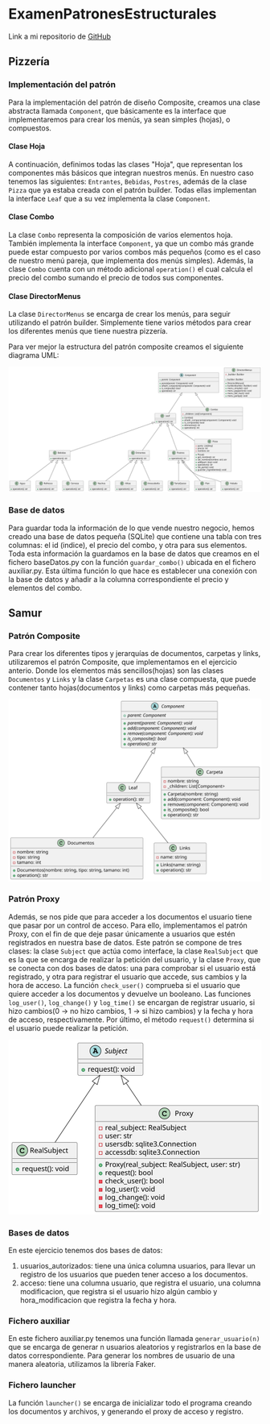# ExamenPatronesEstructurales

Link a mi repositorio de [GitHub](https://github.com/pelahumi/ExamenPatronesEstructurales)

## Pizzería

### Implementación del patrón
Para la implementación del patrón de diseño Composite, creamos una clase abstracta llamada ```Component```, que básicamente es la interface que implementaremos para crear los menús, ya sean simples (hojas), o compuestos.

#### Clase Hoja
A continuación, definimos todas las clases "Hoja", que representan los componentes más básicos que integran nuestros menús. En nuestro caso tenemos las siguientes: ```Entrantes```, ```Bebidas```, ```Postres```, además de la clase ```Pizza``` que ya estaba creada con el patrón builder. Todas ellas implementan la interface ```Leaf``` que a su vez implementa la clase ```Component```.

#### Clase Combo
La clase ```Combo``` representa la composición de varios elementos hoja. También implementa la interface ```Component```, ya que un combo más grande puede estar compuesto por varios combos más pequeños (como es el caso de nuestro menú pareja, que implementa dos menús simples). Además, la clase ```Combo``` cuenta con un método adicional ```operation()``` el cual calcula el precio del combo sumando el precio de todos sus componentes.

#### Clase DirectorMenus
La clase ```DirectorMenus``` se encarga de crear los menús, para seguir utilizando el patrón builder. Simplemente tiene varios métodos para crear los diferentes menús que tiene nuestra pizzería.

Para ver mejor la estructura del patrón composite creamos el siguiente diagrama UML:

<p align="center">
  <img src="https://github.com/pelahumi/ExamenPatronesEstructurales/blob/main/Pizzeria/Composite/UMLs/CompositeCompletoUML.svg" alt="CompositeUML">
</p>


### Base de datos
Para guardar toda la información de lo que vende nuestro negocio, hemos creado una base de datos pequeña (SQLite) que contiene una tabla con tres columnas: el id (indice), el precio del combo, y otra para sus elementos. Toda esta información la guardamos en la base de datos que creamos en el fichero baseDatos.py con la función ```guardar_combo()``` ubicada en el fichero auxiliar.py. Esta última función lo que hace es establecer una conexión con la base de datos y añadir a la columna correspondiente el precio y elementos del combo.


## Samur

### Patrón Composite
Para crear los diferentes tipos y jerarquías de documentos, carpetas y links, utilizaremos el patrón Composite, que implementamos en el ejercicio anterio. Donde los elementos más sencillos(hojas) son las clases ```Documentos``` y ```Links``` y la clase ```Carpetas``` es una clase compuesta, que puede contener tanto hojas(documentos y links) como carpetas más pequeñas. 

<p align="center">
  <img src="https://github.com/pelahumi/ExamenPatronesEstructurales/blob/main/Samur/UMLs/CompositeUML.svg" alt="CompositeUML">
</p>

### Patrón Proxy
Además, se nos pide que para acceder a los documentos el usuario tiene que pasar por un control de acceso. Para ello, implementamos el patrón Proxy, con el fin de que deje pasar únicamente a usuarios que estén registrados en nuestra base de datos. Este patrón se compone de tres clases: la clase ```Subject``` que actúa como interface, la clase ```RealSubject``` que es la que se encarga de realizar la petición del usuario, y la clase ```Proxy```, que se conecta con dos bases de datos: una para comprobar si el usuario está registrado, y otra para registrar el usuario que accede, sus cambios y la hora de acceso. La función ```check_user()``` comprueba si el usuario que quiere acceder a los documentos y devuelve un booleano. Las funciones ```log_user()```, ```log_change()``` y ```log_time()``` se encargan de registrar usuario, si hizo cambios(0 -> no hizo cambios, 1 -> si hizo cambios) y la fecha y hora de acceso, respectivamente. Por último, el método ```request()``` determina si el usuario puede realizar la petición.

<p align="center">
  <img src="https://github.com/pelahumi/ExamenPatronesEstructurales/blob/main/Samur/UMLs/ProxyUML.svg" alt="ProxyUML">
</p>

### Bases de datos
En este ejercicio tenemos dos bases de datos:
  1) usuarios_autorizados: tiene una única columna usuarios, para llevar un registro de los usuarios que pueden tener acceso a los documentos.
  2) acceso: tiene una columna usuario, que registra el usuario, una columna modificacion, que registra si el usuario hizo algún cambio y hora_modificacion que registra la fecha y hora.

### Fichero auxiliar
En este fichero auxiliar.py tenemos una función llamada ```generar_usuario(n)``` que se encarga de generar n usuarios aleatorios y registrarlos en la base de datos correspondiente. Para generar los nombres de usuario de una manera aleatoria, utilizamos la librería Faker.

### Fichero launcher
La función ```launcher()``` se encarga de inicializar todo el programa creando los documentos y archivos, y generando el proxy de acceso y registro.
